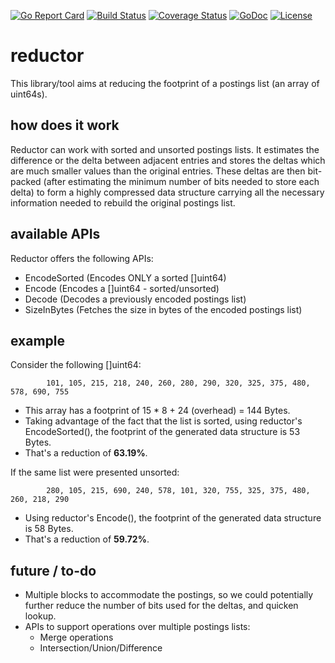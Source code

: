 [![Go Report Card](https://goreportcard.com/badge/abhinavdangeti/reductor)](https://goreportcard.com/report/abhinavdangeti/reductor)
[![Build Status](https://travis-ci.org/abhinavdangeti/reductor.svg?branch=master)](https://travis-ci.org/abhinavdangeti/reductor)
[![Coverage Status](https://coveralls.io/repos/github/abhinavdangeti/reductor/badge.svg?branch=master)](https://coveralls.io/github/abhinavdangeti/reductor?branch=master)
[![GoDoc](https://godoc.org/github.com/abhinavdangeti/reductor?status.svg)](https://godoc.org/github.com/abhinavdangeti/reductor)
[![License](https://img.shields.io/badge/License-Apache%202.0-blue.svg)](https://opensource.org/licenses/Apache-2.0)

# reductor
This library/tool aims at reducing the footprint of a postings list (an array of uint64s).

## how does it work
Reductor can work with sorted and unsorted postings lists. It estimates the difference or the delta between adjacent entries and stores the deltas which are much smaller values than the original entries. These deltas are then bit-packed (after estimating the minimum number of bits needed to store each delta) to form a highly compressed data structure carrying all the necessary information needed to rebuild the original postings list.

## available APIs
Reductor offers the following APIs:

- EncodeSorted (Encodes ONLY a sorted []uint64)
- Encode (Encodes a []uint64 - sorted/unsorted)
- Decode (Decodes a previously encoded postings list)
- SizeInBytes (Fetches the size in bytes of the encoded postings list)

## example
Consider the following []uint64:

            101, 105, 215, 218, 240, 260, 280, 290, 320, 325, 375, 480, 578, 690, 755

- This array has a footprint of 15 * 8 + 24 (overhead) = 144 Bytes.
- Taking advantage of the fact that the list is sorted, using reductor's EncodeSorted(), the footprint of the generated data structure is 53 Bytes.
- That's a reduction of **63.19%**.

If the same list were presented unsorted:

            280, 105, 215, 690, 240, 578, 101, 320, 755, 325, 375, 480, 260, 218, 290

- Using reductor's Encode(), the footprint of the generated data structure is 58 Bytes.
- That's a reduction of **59.72%**.

## future / to-do
- Multiple blocks to accommodate the postings, so we could potentially further reduce the number of bits used for the deltas, and quicken lookup.
- APIs to support operations over multiple postings lists:
    - Merge operations
    - Intersection/Union/Difference

